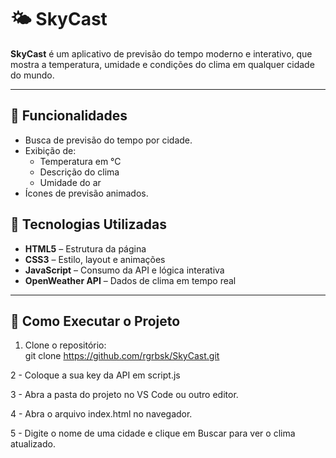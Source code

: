 # 🌤️ SkyCast

**SkyCast** é um aplicativo de previsão do tempo moderno e interativo, que mostra a temperatura, umidade e condições do clima em qualquer cidade do mundo. 

---

## 🔹 Funcionalidades

- Busca de previsão do tempo por cidade.  
- Exibição de:
  - Temperatura em °C  
  - Descrição do clima  
  - Umidade do ar  
- Ícones de previsão animados.  

## 🔹 Tecnologias Utilizadas

- **HTML5** – Estrutura da página  
- **CSS3** – Estilo, layout e animações  
- **JavaScript** – Consumo da API e lógica interativa  
- **OpenWeather API** – Dados de clima em tempo real  

---

## 🚀 Como Executar o Projeto

1. Clone o repositório:  
git clone https://github.com/rgrbsk/SkyCast.git

2 - Coloque a sua key da API em script.js

3 - Abra a pasta do projeto no VS Code ou outro editor.

4 - Abra o arquivo index.html no navegador.

5 - Digite o nome de uma cidade e clique em Buscar para ver o clima atualizado.
